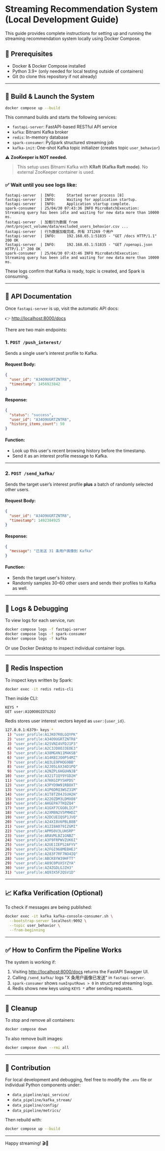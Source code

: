 # Streaming Recommendation System (Local Development Guide)

This guide provides complete instructions for setting up and running the streaming recommendation system locally using Docker Compose.

## 🔧 Prerequisites

- Docker & Docker Compose installed
- Python 3.9+ (only needed for local testing outside of containers)
- Git (to clone this repository if not already)

---

## 🚀 Build & Launch the System

```bash
docker compose up --build
```

This command builds and starts the following services:

- `fastapi-server`: FastAPI-based RESTful API service
- `kafka`: Bitnami Kafka broker
- `redis`: In-memory database
- `spark-consumer`: PySpark structured streaming job
- `kafka-init`: One-shot Kafka topic initializer (creates topic `user_behavior`)

⚠️ **ZooKeeper is NOT needed.**
> This setup uses Bitnami Kafka with **KRaft (Kafka Raft mode)**. No external ZooKeeper container is used.

### ✅ Wait until you see logs like:
```
fastapi-server  | INFO:     Started server process [8]
fastapi-server  | INFO:     Waiting for application startup.
fastapi-server  | INFO:     Application startup complete.
spark-consumer  | 25/04/30 07:43:36 INFO MicroBatchExecution: Streaming query has been idle and waiting for new data more than 10000 ms.
fastapi-server  | 加载行为数据 from /mnt/project_volume/data/excluded_users_behavior.csv ...
fastapi-server  | 行为数据加载完成，共有 371269 个用户
fastapi-server  | INFO:     192.168.65.1:51835 - "GET /docs HTTP/1.1" 200 OK
fastapi-server  | INFO:     192.168.65.1:51835 - "GET /openapi.json HTTP/1.1" 200 OK
spark-consumer  | 25/04/30 07:43:46 INFO MicroBatchExecution: Streaming query has been idle and waiting for new data more than 10000 ms.
```

These logs confirm that Kafka is ready, topic is created, and Spark is consuming.

---

## 📖 API Documentation

Once `fastapi-server` is up, visit the automatic API docs:

👉 [http://localhost:8000/docs](http://localhost:8000/docs)

There are two main endpoints:

### 1. `POST /push_interest/`
Sends a single user’s interest profile to Kafka.

#### Request Body:
```json
{
  "user_id": "A34O9UGRTZNTR8",
  "timestamp": 1456923842
}
```

#### Response:
```json
{
  "status": "success",
  "user_id": "A34O9UGRTZNTR8",
  "history_items_count": 50
}
```

#### Function:
- Look up this user's recent browsing history before the timestamp.
- Send it as an interest profile message to Kafka.

---

### 2. `POST /send_kafka/`
Sends the target user’s interest profile **plus** a batch of randomly selected other users.

#### Request Body:
```json
{
  "user_id": "A34O9UGRTZNTR8",
  "timestamp": 1492384925
}
```

#### Response:
```json
{
  "message": "已发送 31 条用户画像到 Kafka"
}
```

#### Function:
- Sends the target user's history.
- Randomly samples 30–60 other users and sends their profiles to Kafka as well.

---

## 📜 Logs & Debugging

To view logs for each service, run:

```bash
docker compose logs -f fastapi-server
docker compose logs -f spark-consumer
docker compose logs -f kafka
```

Or use Docker Desktop to inspect individual container logs.

---

## 🧠 Redis Inspection

To inspect keys written by Spark:

```bash
docker exec -it redis redis-cli
```

Then inside CLI:

```redis
KEYS *
GET user:A1Q0O0GID7G2OJ
```

Redis stores user interest vectors keyed as `user:{user_id}`.

```bash
127.0.0.1:6379> keys *
 1) "user_profile:A1JK07R0LGQYPK"
 2) "user_profile:A34O9UGRTZNTR8"
 3) "user_profile:A2SVNI4VFDJ1P3"
 4) "user_profile:A2C3JD8OJ3EOE3"
 5) "user_profile:A38MGXN11M4KSB"
 6) "user_profile:A14KBIJO0P54MZ"
 7) "user_profile:AQ3LE9PHOG9BB"
 8) "user_profile:A2J05L6X34D1PQ"
 9) "user_profile:A2NZPL6HGUHNJB"
10) "user_profile:A321T1QY9YGD2H"
11) "user_profile:A7KKGIPYSHPDS"
12) "user_profile:A3PYD9W91RBOXT"
13) "user_profile:A1P6DRQ3WSZ31M"
14) "user_profile:A1T8TZ04JSUH2H"
15) "user_profile:A22OZDM3LDMX08"
16) "user_profile:AHGEPA7TKQZQ4"
17) "user_profile:A1GXF7CGG0LICF"
18) "user_profile:A2XM8N2V5PMHDZ"
19) "user_profile:A2DCUEIQSP1JVQ"
20) "user_profile:A24XI8V6PBLB8B"
21) "user_profile:A12I8A079IZGMI"
22) "user_profile:APMS0V3LUHSRP"
23) "user_profile:ARAVMLBZ1GNBZ"
24) "user_profile:A3F9FRPWVZUK6I"
25) "user_profile:A2UE1IEPS2AFYV"
26) "user_profile:A2FGI968MEBHEJ"
27) "user_profile:A283F7RF7NO4IQ"
28) "user_profile:ABCK8YW39HFTT"
29) "user_profile:A89C0PUXSYZYA"
30) "user_profile:AZ4ZGDLGJZH3"
31) "user_profile:AQ93X5F2QSV1D"
```
---

## 📈 Kafka Verification (Optional)

To check if messages are being published:

```bash
docker exec -it kafka kafka-console-consumer.sh \
  --bootstrap-server localhost:9092 \
  --topic user_behavior \
  --from-beginning
```

---

## ✅ How to Confirm the Pipeline Works

The system is working if:

1. Visiting [http://localhost:8000/docs](http://localhost:8000/docs) returns the FastAPI Swagger UI.
2. Calling `/send_kafka/` logs "X 条用户画像已发送" in `fastapi-server`.
3. `spark-consumer` shows `numInputRows > 0` in structured streaming logs.
4. Redis shows new keys using `KEYS *` after sending requests.

---

## 🧼 Cleanup

To stop and remove all containers:

```bash
docker compose down
```

To also remove built images:

```bash
docker compose down --rmi all
```

---

## 🤝 Contribution

For local development and debugging, feel free to modify the `.env` file or individual Python components under:

- `data_pipeline/api_service/`
- `data_pipeline/kafka_stream/`
- `data_pipeline/config/`
- `data_pipeline/metrics/`

Then rebuild with:

```bash
docker compose up --build
```

---

Happy streaming! 🎬📡